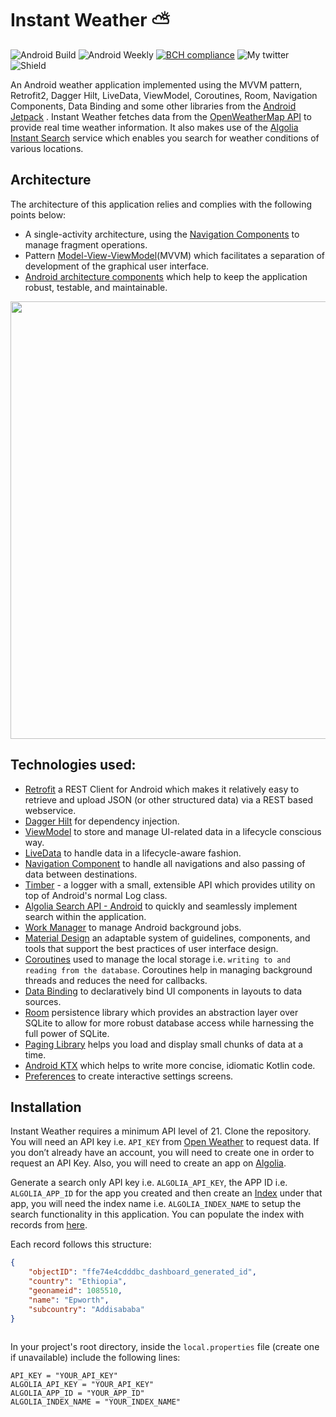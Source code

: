 
# Instant Weather :partly_sunny:

![Android Build](https://github.com/mayokunthefirst/Instant-Weather/workflows/Android%20Build/badge.svg) ![Android Weekly](https://androidweekly.net/issues/issue-413/badge) [![BCH compliance](https://bettercodehub.com/edge/badge/mayokunthefirst/Instant-Weather?branch=master)](https://bettercodehub.com/) ![My twitter](https://img.shields.io/twitter/url?style=social&url=https%3A%2F%2Ftwitter.com%2Fmayokunadeniyi) ![Shield](https://img.shields.io/badge/contributions-welcome-brightgreen)

An Android weather application implemented using the MVVM pattern, Retrofit2, Dagger Hilt, LiveData, ViewModel, Coroutines, Room, Navigation Components, Data Binding and some other libraries from the [Android Jetpack](https://developer.android.com/jetpack) . Instant Weather fetches data from the [OpenWeatherMap API](https://openweathermap.org/api) to provide real time weather information. It also makes use of the [Algolia Instant Search](https://www.algolia.com/products/instantsearch/) service which enables you search for weather conditions of various locations.


## Architecture
The architecture of this application relies and complies with the following points below:
* A single-activity architecture, using the [Navigation Components](https://developer.android.com/guide/navigation) to manage fragment operations.
* Pattern [Model-View-ViewModel](https://en.wikipedia.org/wiki/Model%E2%80%93view%E2%80%93viewmodel)(MVVM) which facilitates a separation of development of the graphical user interface.
* [Android architecture components](https://developer.android.com/topic/libraries/architecture/) which help to keep the application robust, testable, and maintainable.

<p align="center"><a><img src="https://raw.githubusercontent.com/mayokunthefirst/Instant-Weather/master/media/final-architecture.png" width="700"></a></p>

## Technologies used:

* [Retrofit](https://square.github.io/retrofit/) a REST Client for Android which makes it relatively easy to retrieve and upload JSON (or other structured data) via a REST based webservice.
* [Dagger Hilt](https://dagger.dev/hilt/) for dependency injection.
* [ViewModel](https://developer.android.com/topic/libraries/architecture/viewmodel) to store and manage UI-related data in a lifecycle conscious way.
* [LiveData](https://developer.android.com/topic/libraries/architecture/livedata) to handle data in a lifecycle-aware fashion.
* [Navigation Component](https://developer.android.com/guide/navigation) to handle all navigations and also passing of data between destinations.
* [Timber](https://github.com/JakeWharton/timber) - a logger with a small, extensible API which provides utility on top of Android's normal Log class.
* [Algolia Search API - Android](https://www.algolia.com/doc/guides/building-search-ui/getting-started/android/) to quickly and seamlessly implement search within the application.
* [Work Manager](https://developer.android.com/topic/libraries/architecture/workmanager) to manage Android background jobs.
* [Material Design](https://material.io/develop/android/docs/getting-started/) an adaptable system of guidelines, components, and tools that support the best practices of user interface design.
* [Coroutines](https://kotlinlang.org/docs/reference/coroutines-overview.html) used to manage the local storage i.e. `writing to and reading from the database`. Coroutines help in managing background threads and reduces the need for callbacks.
* [Data Binding](https://developer.android.com/topic/libraries/data-binding/) to declaratively bind UI components in layouts to data sources.
* [Room](https://developer.android.com/topic/libraries/architecture/room) persistence library which provides an abstraction layer over SQLite to allow for more robust database access while harnessing the full power of SQLite.
* [Paging Library](https://developer.android.com/topic/libraries/architecture/paging) helps you load and display small chunks of data at a time.
* [Android KTX](https://developer.android.com/kotlin/ktx) which helps to write more concise, idiomatic Kotlin code.
* [Preferences](https://developer.android.com/guide/topics/ui/settings) to create interactive settings screens.

## Installation
Instant Weather requires a minimum API level of 21. Clone the repository. You will need an API key i.e. `API_KEY` from [Open Weather](https://openweathermap.org/) to request data. If you don’t already have an account, you will need to create one in order to request an API Key. Also, you will need to create an app on [Algolia](https://www.algolia.com/doc/). 

Generate a search only API key i.e. `ALGOLIA_API_KEY`, the APP ID i.e. `ALGOLIA_APP_ID` for the app you created and then create an [Index](https://www.algolia.com/doc/faq/basics/what-is-an-index/) under that app, you will need the index name i.e. `ALGOLIA_INDEX_NAME` to setup the search functionality in this application. You can populate the index with records from [here](https://drive.google.com/file/d/1o-btuAm1bxAwKzd41DP8-1mToTc1QQz-/view?usp=sharing). 

Each record follows this structure:

````JSON
{
    "objectID": "ffe74e4cdddbc_dashboard_generated_id",
    "country": "Ethiopia",
    "geonameid": 1085510,
    "name": "Epworth",
    "subcountry": "Addisababa"
}
  
````

In your project's root directory, inside the `local.properties` file (create one if unavailable) include the following lines:

````properties
API_KEY = "YOUR_API_KEY"
ALGOLIA_API_KEY = "YOUR_API_KEY"
ALGOLIA_APP_ID = "YOUR_APP_ID"
ALGOLIA_INDEX_NAME = "YOUR_INDEX_NAME"

````

